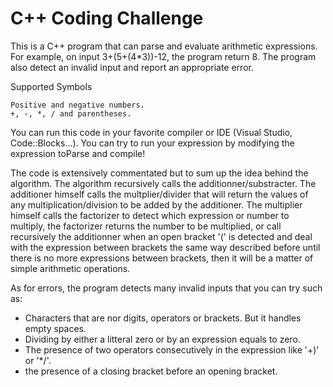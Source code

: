 # C++ Coding Challenge

This is a C++ program that can parse and evaluate arithmetic expressions. For example, on input 3+(5+(4*3))-12, the program return 8. The program also detect an invalid input and report an appropriate error.

Supported Symbols

    Positive and negative numbers.
    +, -, *, / and parentheses.
    
You can run this code in your favorite compiler or IDE (Visual Studio, Code::Blocks...). You can try to run your expression by modifying the expression toParse and compile!

The code is extensively commentated but to sum up the idea behind the algorithm. The algorithm recursively calls the additionner/substracter. The additioner himself calls the multplier/divider that will return the values of any multiplication/division to be added by the additioner. The multiplier himself calls the factorizer to detect which expression or number to multiply, the factorizer returns the number to be multiplied, or call recursively the additionner when an open bracket '(' is detected and deal with the expression between brackets the same way described before until there is no more expressions between brackets, then it will be a matter of simple arithmetic operations.

As for errors, the program detects many invalid inputs that you can try such as:
- Characters that are nor digits, operators or brackets. But it handles empty spaces.
- Dividing by either a litteral zero or by an expression equals to zero.
- The presence of two operators consecutively in the expression like '+)' or '*/'.
- the presence of a closing bracket before an opening bracket.
